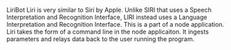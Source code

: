 LiriBot
Liri is very similar to Siri by Apple. Unlike SIRI that uses a Speech Interpretation and Recognition Interface, LIRI instead uses a Language Interpretation and Recognition Interface. This is a part of a node application. Liri takes the form of a command line in the node applicaiton. It ingests parameters and relays data back to the user running the program.